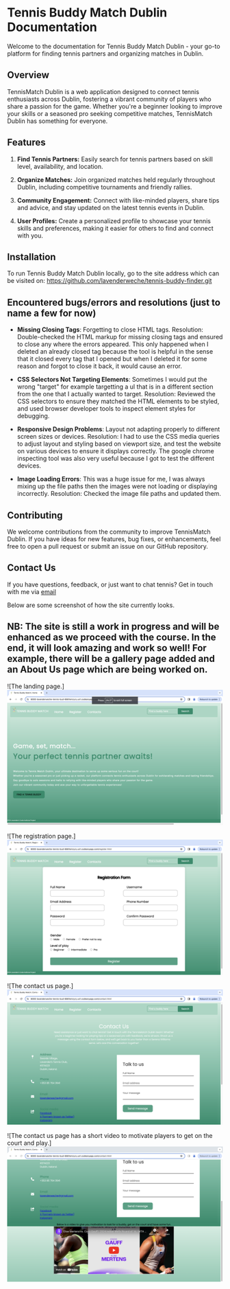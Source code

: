 # Tennis Buddy Match Dublin Documentation

Welcome to the documentation for Tennis Buddy Match Dublin - your go-to platform for finding tennis partners and organizing matches in Dublin.

## Overview 
TennisMatch Dublin is a web application designed to connect tennis enthusiasts across Dublin, fostering a vibrant community of players who share a passion for the game. Whether you're a beginner looking to improve your skills or a seasoned pro seeking competitive matches, TennisMatch Dublin has something for everyone.

## Features
1.  **Find Tennis Partners:** Easily search for tennis partners based on skill level, availability, and location.

2. **Organize Matches:** Join organized matches held regularly throughout Dublin, including competitive tournaments and friendly rallies.

3. **Community Engagement:** Connect with like-minded players, share tips and advice, and stay updated on the latest tennis events in Dublin.

4. **User Profiles:** Create a personalized profile to showcase your tennis skills and preferences, making it easier for others to find and connect with you. 

## Installation

To run Tennis Buddy Match Dublin locally, go to the site address which can be visited on:  https://github.com/lavenderweche/tennis-buddy-finder.git

## Encountered bugs/errors and resolutions (just to name a few for now)

- **Missing Closing Tags**: Forgetting to close HTML tags. Resolution: Double-checked the HTML markup for missing closing tags and ensured to close any where the errors appeared. This only happened when I deleted an already closed tag because the tool is helpful in the sense that it closed every tag that I opened but when I deleted it for some reason and forgot to close it back, it would cause an error.

- **CSS Selectors Not Targeting Elements**: Sometimes I would put the wrong "target" for example targetting a ul that is in a different section from the one that I actually wanted to target. Resolution: Reviewed the CSS selectors to ensure they matched the HTML elements to be styled, and used browser developer tools to inspect element styles for debugging. 

- **Responsive Design Problems**: Layout not adapting properly to different screen sizes or devices. Resolution: I had to use the CSS media queries to adjust layout and styling based on viewport size, and test the website on various devices to ensure it displays correctly. The google chrome inspecting tool was also very useful because I got to test the different devices.

- **Image Loading Errors**: This was a huge issue for me, I was always mixing up the file paths then the images were not loading or displaying incorrectly. Resolution: Checked the image file paths and updated them. 

## Contributing
We welcome contributions from the community to improve TennisMatch Dublin. If you have ideas for new features, bug fixes, or enhancements, feel free to open a pull request or submit an issue on our GitHub repository.

## Contact Us 
If you have questions, feedback, or just want to chat tennis? Get in touch with me via [email](mailto:lavenderweche@gmail.com)

Below are some screenshot of how the site currently looks. 
## NB: The site is still a work in progress and will be enhanced as we proceed with the course. In the end, it will look amazing and work so well! For example, there will be a gallery page added and an About Us page which are being worked on. 

![The landing page.]
![alt text](image.png)

![The registration page.]
![alt text](image-1.png)

![The contact us page.]
![alt text](image-2.png)

![The contact us page has a short video to motivate players to get on the court and play.]
![alt text](image-3.png)